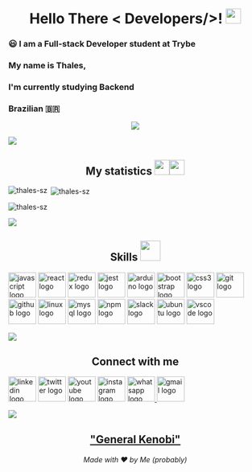 <h1 align='Center'> Hello There < Developers/>! <img
  src="https://raw.githubusercontent.com/MartinHeinz/MartinHeinz/master/wave.gif" width=30px> </h1>
<p align='center'>
</p>

### :smiley: I am a Full-stack Developer student at Trybe

### My name is Thales, 
### I'm currently studying Backend
### Brazilian 🇧🇷

<div align="center">
  <img src="https://profile-counter.glitch.me/ta/count.svg?"  />
</div>

<a href="https://www.youtube.com/watch?v=dQw4w9WgXcQ"><img
src="https://user-images.githubusercontent.com/73097560/115834477-dbab4500-a447-11eb-908a-139a6edaec5c.gif"></a>

<h2 align='Center'> My statistics <img src="https://emoji.slack-edge.com/T0172CCPGUW/party-blob/d7253707fa13e9ee.gif"
width="30" /><img src="https://emoji.slack-edge.com/T0172CCPGUW/party-blob/d7253707fa13e9ee.gif" width="30" /> </h2>

<p><img align="left"
src="https://github-readme-stats.vercel.app/api/top-langs?username=thales-sz&show_icons=true&locale=en&layout=compact"
alt="thales-sz" /></p>

<p>&nbsp;<img align="center"
src="https://github-readme-stats.vercel.app/api?username=thales-sz&show_icons=true&locale=en" alt="thales-sz" /></p>

<p><img align="center" src="https://github-readme-streak-stats.herokuapp.com/?user=thales-sz&" alt="thales-sz" /></p>

<a href="https://www.youtube.com/watch?v=dQw4w9WgXcQ"><img
src="https://user-images.githubusercontent.com/73097560/115834477-dbab4500-a447-11eb-908a-139a6edaec5c.gif"></a>

<h2 align='Center'> Skills <img src="https://media2.giphy.com/media/QssGEmpkyEOhBCb7e1/giphy.gif?" width="40"></h2>
<div align="left">
  <img src="https://cdn.jsdelivr.net/gh/devicons/devicon/icons/javascript/javascript-original.svg" height="50" width="55" alt="javascript logo"  />
  <img src="https://cdn.jsdelivr.net/gh/devicons/devicon/icons/react/react-original.svg" height="50" width="55" alt="react logo"  />
  <img src="https://cdn.jsdelivr.net/gh/devicons/devicon/icons/redux/redux-original.svg" height="50" width="55" alt="redux logo"  />
  <img src="https://cdn.jsdelivr.net/gh/devicons/devicon/icons/jest/jest-plain.svg" height="50" width="55" alt="jest logo"  />
  <img src="https://cdn.jsdelivr.net/gh/devicons/devicon/icons/arduino/arduino-original.svg" height="50" width="55" alt="arduino logo"  />
  <img src="https://cdn.jsdelivr.net/gh/devicons/devicon/icons/bootstrap/bootstrap-original.svg" height="50" width="55" alt="bootstrap logo"  />
  <img src="https://cdn.jsdelivr.net/gh/devicons/devicon/icons/css3/css3-original.svg" height="50" width="55" alt="css3 logo"  />
  <img src="https://cdn.jsdelivr.net/gh/devicons/devicon/icons/git/git-original.svg" height="50" width="55" alt="git logo"  />
  <img src="https://cdn.jsdelivr.net/gh/devicons/devicon/icons/github/github-original.svg" height="50" width="55" alt="github logo"  />
  <img src="https://cdn.jsdelivr.net/gh/devicons/devicon/icons/linux/linux-original.svg" height="50" width="55" alt="linux logo"  />
  <img src="https://cdn.jsdelivr.net/gh/devicons/devicon/icons/mysql/mysql-original.svg" height="50" width="55" alt="mysql logo"  />
  <img src="https://cdn.jsdelivr.net/gh/devicons/devicon/icons/npm/npm-original-wordmark.svg" height="50" width="55" alt="npm logo"  />
  <img src="https://cdn.jsdelivr.net/gh/devicons/devicon/icons/slack/slack-original.svg" height="50" width="55" alt="slack logo"  />
  <img src="https://cdn.jsdelivr.net/gh/devicons/devicon/icons/ubuntu/ubuntu-plain.svg" height="50" width="55" alt="ubuntu logo"  />
  <img src="https://cdn.jsdelivr.net/gh/devicons/devicon/icons/vscode/vscode-original.svg" height="50" width="55" alt="vscode logo"  />
</div>

<a href="https://www.youtube.com/watch?v=dQw4w9WgXcQ"><img
src="https://user-images.githubusercontent.com/73097560/115834477-dbab4500-a447-11eb-908a-139a6edaec5c.gif"></a>

<h2 align="center">Connect with me</h2>
<div align="left">
  <a>
  <img src="https://raw.githubusercontent.com/maurodesouza/profile-readme-generator/master/src/assets/icons/social/linkedin/default.svg" width="55" height="50" alt="linkedin logo" />
  </a>
  <a>
  <img src="https://raw.githubusercontent.com/maurodesouza/profile-readme-generator/master/src/assets/icons/social/twitter/default.svg" width="55" height="50" alt="twitter logo"  />
  </a>
  <a>
  <img src="https://raw.githubusercontent.com/maurodesouza/profile-readme-generator/master/src/assets/icons/social/youtube/default.svg" width="55" height="50" alt="youtube logo"  />
  </a>
  <a>
  <img src="https://raw.githubusercontent.com/maurodesouza/profile-readme-generator/master/src/assets/icons/social/instagram/default.svg" width="55" height="50" alt="instagram logo"  />
  </a>
  <a href="https://wa.me/+5524999035459?text=Hi%20Thales" target="_blank">
  <img src="https://raw.githubusercontent.com/maurodesouza/profile-readme-generator/master/src/assets/icons/social/whatsapp/default.svg" width="55" height="50" alt="whatsapp logo" />
  </a>
  <a>
  <img src="https://raw.githubusercontent.com/maurodesouza/profile-readme-generator/master/src/assets/icons/social/gmail/default.svg" width="55" height="50" alt="gmail logo"  />
  </a>
</div>

<a href="https://www.youtube.com/watch?v=dQw4w9WgXcQ"><img
src="https://user-images.githubusercontent.com/73097560/115834477-dbab4500-a447-11eb-908a-139a6edaec5c.gif"></a>

<h2 align="center"><a href="https://youtu.be/frszEJb0aOo?t=4">"General Kenobi"</a></h2>
<h6 align="center">Made with ❤️ by Me (probably)</h6>

